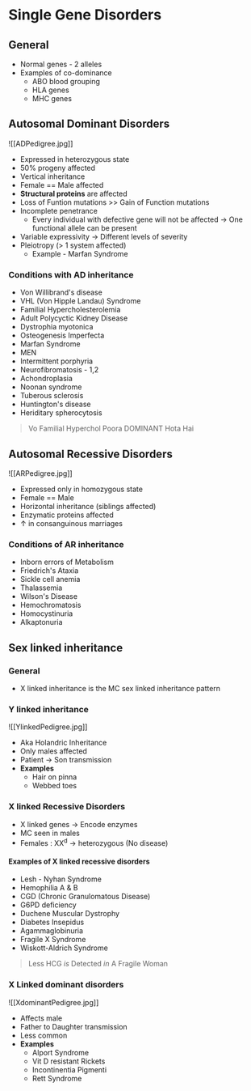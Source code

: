# Single Gene Disorders
## General
- Normal genes - 2 alleles
- Examples of co-dominance
	- ABO blood grouping
	- HLA genes
	- MHC genes
## Autosomal Dominant Disorders
![[ADPedigree.jpg]]
- Expressed in heterozygous state
- 50% progeny affected
- Vertical inheritance
- Female == Male affected
- **Structural proteins** are affected
- Loss of Funtion mutations >> Gain of Function mutations
- Incomplete penetrance
	- Every individual with defective gene will not be affected  $\rightarrow$ One functional allele can be present
- Variable expressivity  $\rightarrow$ Different levels of severity
- Pleiotropy (> 1 system affected)
	- Example - Marfan Syndrome
### Conditions with AD inheritance
- Von Willibrand's disease
- VHL (Von Hipple Landau) Syndrome
- Familial Hypercholesterolemia
- Adult Polycyctic Kidney Disease
- Dystrophia myotonica
- Osteogenesis Imperfecta
- Marfan Syndrome
- MEN
- Intermittent porphyria
- Neurofibromatosis - 1,2
- Achondroplasia
- Noonan syndrome
- Tuberous sclerosis
- Huntington's disease
- Heriditary spherocytosis
> Vo Familial Hyperchol Poora DOMINANT Hota Hai

## Autosomal Recessive Disorders
![[ARPedigree.jpg]]
- Expressed only in homozygous state
- Female == Male
- Horizontal inheritance (siblings affected)
- Enzymatic proteins affected
- $\uparrow$ in consanguinous marriages
### Conditions of AR inheritance
- Inborn errors of Metabolism
- Friedrich's Ataxia
- Sickle cell anemia
- Thalassemia
- Wilson's Disease
- Hemochromatosis
- Homocystinuria
- Alkaptonuria

## Sex linked inheritance
### General
- X linked inheritance is the MC sex linked inheritance pattern
### Y linked inheritance
![[YlinkedPedigree.jpg]]
- Aka Holandric Inheritance
- Only males affected
- Patient  $\rightarrow$ Son transmission
- **Examples**
	- Hair on pinna
	- Webbed toes

### X linked Recessive Disorders
- X linked genes  $\rightarrow$ Encode enzymes
- MC seen in males
- Females : XX<sup>d</sup>  $\rightarrow$ heterozygous (No disease)
#### Examples of X linked recessive disorders
- Lesh - Nyhan Syndrome
- Hemophilia A & B
- CGD (Chronic Granulomatous Disease)
- G6PD deficiency
- Duchene Muscular Dystrophy
- Diabetes Insepidus
- Agammaglobinuria
- Fragile X Syndrome
- Wiskott-Aldrich Syndrome
> Less HCG _is_ Detected _in_ A Fragile Woman

### X Linked dominant disorders
![[XdominantPedigree.jpg]]
- Affects male
- Father to Daughter transmission
- Less common
- **Examples**
	- Alport Syndrome
	- Vit D resistant Rickets
	- Incontinentia Pigmenti
	- Rett Syndrome